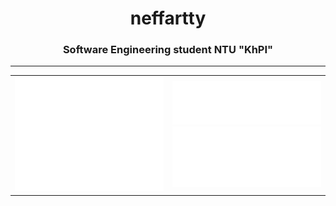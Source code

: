 <h1 align="center">neffartty</h1>
<h3 align="center">Software Engineering student NTU "KhPI"</h3>
<hr>
<table>
  <tr>
    <td>
      <span><img src="/github-metrics.svg" alt="metrics" width="400"></span>
    </td>
    <td>
      <img src="/metrics.plugin.languages.indepth.svg" alt="languages" width="400">
      <br>
      <img src="/metrics.plugin.activity.svg" alt="activity" width="400">
    </td>
  </tr>
</table>
